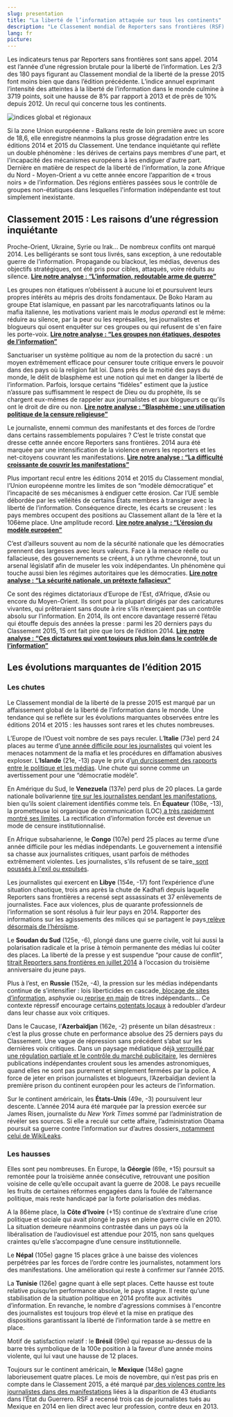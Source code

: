```yaml
---
slug: presentation
title: "La liberté de l’information attaquée sur tous les continents"
description: "Le Classement mondial de Reporters sans frontières (RSF) met en évidence une détérioration globale de la liberté de l’information en 2014. Éprouvée par les conflits, la menace accrue d’acteurs non étatiques, les exactions commises lors de manifestations ou par la crise économique et financière, la liberté de la presse régresse sur les cinq continents. A travers six analyses thématiques, l’organisation explique ce recul inquiétant."
lang: fr
picture:
---
```


Les indicateurs tenus par Reporters sans frontières sont sans appel. 2014 est l’année d’une régression brutale pour la liberté de l’information. Les 2/3 des 180 pays figurant au Classement mondial de la liberté de la presse 2015 font moins bien que dans l’édition précédente. L’indice annuel exprimant l’intensité des atteintes à la liberté de l’information dans le monde culmine à 3719 points, soit une hausse de 8% par rapport à 2013 et de près de 10% depuis 2012. Un recul qui concerne tous les continents.  

![indices global et régionaux](http://fr.rsf.org/IMG/png/indices.png "Indices")  

Si la zone Union européenne - Balkans reste de loin première avec un score de 18,6, elle enregistre néanmoins la plus grosse dégradation entre les éditions 2014 et 2015 du Classement. Une tendance inquiétante qui reflète un double phénomène : les dérives de certains pays membres d'une part, et l'incapacité des mécanismes européens à les endiguer d'autre part. Dernière en matière de respect de la liberté de l'information, la zone Afrique du Nord - Moyen-Orient a vu cette année encore l’apparition de « trous noirs » de l’information. Des régions entières passées sous le contrôle de groupes non-étatiques dans lesquelles l'information indépendante est tout simplement inexistante.

## Classement 2015 : Les raisons d’une régression inquiétante

Proche-Orient, Ukraine, Syrie ou Irak… De nombreux conflits ont marqué 2014. Les belligérants se sont tous livrés, sans exception, à une redoutable guerre de l’information. Propagande ou blackout, les médias, devenus des objectifs stratégiques, ont été pris pour cibles, attaqués, voire réduits au silence.
[**Lire notre analyse : “L’information, redoutable arme de guerre”**](http://index.rsf.org/#!/themes/news-control-weapon)

Les groupes non étatiques n’obéissent à aucune loi et poursuivent leurs propres intérêts au mépris des droits fondamentaux. De Boko Haram au groupe Etat islamique, en passant par les narcotrafiquants latinos ou la mafia italienne, les motivations varient mais le _modus operandi_ est le même: réduire au silence, par la peur ou les représailles, les journalistes et blogueurs qui osent enquêter sur ces groupes ou qui refusent de s'en faire les porte-voix.
[**Lire notre analyse : “Les groupes non étatiques, despotes de l’information”**](http://index.rsf.org/#!/themes/non-states-groups-tyrants-of-information)

Sanctuariser un système politique au nom de la protection du sacré : un moyen extrêmement efficace pour censurer toute critique envers le pouvoir dans des pays où la religion fait loi. Dans près de la moitié des pays du monde, le délit de blasphème est une notion qui met en danger la liberté de l’information. Parfois, lorsque certains “fidèles” estiment que la justice n’assure pas suffisamment le respect de Dieu ou du prophète, ils se chargent eux-mêmes de rappeler aux journalistes et aux blogueurs ce qu’ils ont le droit de dire ou non.
[**Lire notre analyse : “Blasphème : une utilisation politique de la censure religieuse”**](http://index.rsf.org/#!/themes/blasphemy-political-use-of-religious-censorship)

Le journaliste, ennemi commun des manifestants et des forces de l’ordre dans certains rassemblements populaires ? C’est le triste constat que dresse cette année encore Reporters sans frontières. 2014 aura été marquée par une intensification de la violence envers les reporters et les net-citoyens couvrant les manifestations.
[**Lire notre analyse : “La difficulté croissante de couvrir les manifestations”**](http://index.rsf.org/#!/themes/demonstrations-becoming-hazardous)

Plus important recul entre les éditions 2014 et 2015 du Classement mondial, l’Union européenne montre les limites de son “modèle démocratique” et l’incapacité de ses mécanismes à endiguer cette érosion. Car l’UE semble débordée par les velléités de certains États membres à transiger avec la liberté de l’information. Conséquence directe, les écarts se creusent : les pays membres occupent des positions au Classement allant de la 1ère et la 106ème place. Une amplitude record.
[**Lire notre analyse : “L’érosion du modèle européen”**](http://index.rsf.org/#!/themes/european-union-model-erosion)

C’est d’ailleurs souvent au nom de la sécurité nationale que les démocraties prennent des largesses avec leurs valeurs. Face à la menace réelle ou fallacieuse, des gouvernements se créent, à un rythme chevronné, tout un arsenal législatif afin de museler les voix indépendantes. Un phénomène qui touche aussi bien les régimes autoritaires que les démocraties.
[**Lire notre analyse : “La sécurité nationale, un prétexte fallacieux”**](http://index.rsf.org/#!/themes/national-security-spurious-grounds)

Ce sont des régimes dictatoriaux d’Europe de l’Est, d’Afrique, d’Asie ou encore du Moyen-Orient. Ils sont pour la plupart dirigés par des caricatures vivantes, qui prêteraient sans doute à rire s’ils n’exerçaient pas un contrôle absolu sur l’information. En 2014, ils ont encore davantage resserré l’étau qui étouffe depuis des années la presse : parmi les 20 derniers pays du Classement 2015, 15 ont fait pire que lors de l’édition 2014.
[**Lire notre analyse : “Ces dictatures qui vont toujours plus loin dans le contrôle de l’information”**](http://index.rsf.org/#!/themes/regimes-seeking-more-control)

## Les évolutions marquantes de l’édition 2015

### Les chutes

Le Classement mondial de la liberté de la presse 2015 est marqué par un affaissement global de la liberté de l’information dans le monde. Une tendance qui se reflète sur les évolutions marquantes observées entre les éditions 2014 et 2015 : les hausses sont rares et les chutes nombreuses.

L’Europe de l’Ouest voit nombre de ses pays reculer. L’**Italie** (73e) perd 24 places au terme d’[une année difficile pour les journalistes](http://fr.rsf.org/italie.html) qui voient les menaces notamment de la mafia et les procédures en diffamation abusives exploser. L’**Islande** (21e, -13) paye le prix d’[un durcissement des rapports entre le politique et les médias](http://fr.rsf.org/islande-depuis-deux-ans-la-liberte-de-l-19-11-2014,47247.html). Une chute qui sonne comme un avertissement pour une “démocratie modèle”.

En Amérique du Sud, le **Venezuela** (137e) perd plus de 20 places. La garde nationale bolivarienne [tire sur les journalistes pendant les manifestations](http://fr.rsf.org/venezuela-l-armee-venezuelienne-prend-trois-16-05-2014,46297.html), bien qu’ils soient clairement identifiés comme tels. En **Équateur** (108e, -13), la prometteuse loi organique de communication (LOC)[ a très rapidement montré ses limites](http://rsf.org/supercom/fr.html). La rectification d’information forcée est devenue un mode de censure institutionnalisé.

En Afrique subsaharienne, le **Congo** (107e) perd 25 places au terme d’une année difficile pour les médias indépendants. Le gouvernement a intensifié sa chasse aux journalistes critiques, usant parfois de méthodes extrêmement violentes. Les journalistes, s’ils refusent de se taire,[ sont poussés à l'exil ou expulsés](http://fr.rsf.org/congo-le-policier-qui-expulsait-les-29-09-2014,47038.html).

Les journalistes qui exercent en **Libye** (154e, -17) font l’expérience d’une situation chaotique, trois ans après la chute de Kadhafi depuis laquelle Reporters sans frontières a recensé sept assassinats et 37 enlèvements de journalistes. Face aux violences, plus de quarante professionnels de l’information se sont résolus à fuir leur pays en 2014. Rapporter des informations sur les agissements des milices qui se partagent le pays[ relève désormais de l’héroïsme](http://fr.rsf.org/libye-nouvel-article-14-10-2014,47104.html).

Le **Soudan du Sud** (125e, -6), plongé dans une guerre civile, voit lui aussi la polarisation radicale et la prise à témoin permanente des médias lui coûter des places. La liberté de la presse y est suspendue “pour cause de conflit”,[ titrait Reporters sans frontières en juillet 2014](http://fr.rsf.org/soudan-du-sud-soudan-du-sud-la-liberte-de-la-10-07-2014,46619.html) à l’occasion du troisième anniversaire du jeune pays.

Plus à l’est, en **Russie** (152e, -4), la pression sur les médias indépendants continue de s’intensifier : lois liberticides en cascade,[ blocage de sites d’information](http://fr.rsf.org/russie-jusqu-ou-ira-la-chasse-aux-voix-13-03-2014,46002.html), asphyxie ou[ reprise en main](http://fr.rsf.org/russie-lenta-ru-a-son-tour-victime-de-la-12-03-2014,45994.html) de titres indépendants… Ce contexte répressif encourage certains[ potentats locaux](http://fr.rsf.org/russie-acharnement-judiciaire-contre-deux-19-11-2014,47245.html) à redoubler d’ardeur dans leur chasse aux voix critiques.

Dans le Caucase, l’**Azerbaïdjan** (162e, -2) présente un bilan désastreux : c’est la plus grosse chute en performance absolue des 25 derniers pays du Classement. Une vague de répression sans précédent s’abat sur les dernières voix critiques. Dans un paysage médiatique déjà[ verrouillé par une régulation partiale et le contrôle du marché publicitaire](http://en.rsf.org/IMG/pdf/running_scared_ipga_report_2012.pdf), les dernières publications indépendantes croulent sous les amendes astronomiques, quand elles ne sont pas purement et simplement fermées par la police. A force de jeter en prison journalistes et blogueurs, l’Azerbaïdjan devient la première prison du continent européen pour les acteurs de l’information.

Sur le continent américain, les **États-Unis** (49e, -3) poursuivent leur descente. L’année 2014 aura été marquée par la pression exercée sur James Risen, journaliste du _New York Times_ sommé par l’administration de révéler ses sources. Si elle a reculé sur cette affaire, l’administration Obama poursuit sa guerre contre l’information sur d’autres dossiers,[ notamment celui de WikiLeaks](http://fr.rsf.org/etats-unis-des-documents-confidentiels-20-02-2014,45906.html).

### Les hausses

Elles sont peu nombreuses. En Europe, la **Géorgie** (69e, +15) poursuit sa remontée pour la troisième année consécutive, retrouvant une position voisine de celle qu’elle occupait avant la guerre de 2008. Le pays recueille les fruits de certaines réformes engagées dans la foulée de l’alternance politique, mais reste handicapé par la forte polarisation des médias.

A la 86ème place, la **Côte d’Ivoire** (+15) continue de s’extraire d’une crise politique et sociale qui avait plongé le pays en pleine guerre civile en 2010. La situation demeure néanmoins contrastée dans un pays où la libéralisation de l’audiovisuel est attendue pour 2015, non sans quelques craintes qu’elle s’accompagne d’une censure institutionnelle.

Le **Népal** (105e) gagne 15 places grâce à une baisse des violences perpétrées par les forces de l’ordre contre les journalistes, notamment lors des manifestations. Une amélioration qui reste à confirmer sur l’année 2015.

La **Tunisie** (126e) gagne quant à elle sept places. Cette hausse est toute relative puisqu’en performance absolue, le pays stagne. Il reste qu’une stabilisation de la situation politique en 2014 profite aux activités d’information. En revanche, le nombre d'agressions commises à l'encontre des journalistes est toujours trop élevé et la mise en pratique des dispositions garantissant la liberté de l’information tarde à se mettre en place.

Motif de satisfaction relatif : le **Brésil** (99e) qui repasse au-dessus de la barre très symbolique de la 100e position à la faveur d’une année moins violente, qui lui vaut une hausse de 12 places.

Toujours sur le continent américain, le **Mexique** (148e) gagne laborieusement quatre places. Le mois de novembre, qui n’est pas pris en compte dans le Classement 2015, a été marqué par[ des violences contre les journalistes dans des manifestations](http://fr.rsf.org/mexique-encore-14-journalistes-blesses-25-11-2014,47269.html) liées à la disparition de 43 étudiants dans l’État du Guerrero. RSF a recensé trois cas de journalistes tués au Mexique en 2014 en lien direct avec leur profession, contre deux en 2013.
